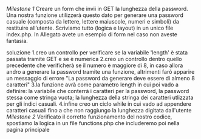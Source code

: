 *Milestone 1*
Creare un form che invii in GET la lunghezza della password. Una nostra funzione utilizzerà questo dato per generare una password casuale (composta da lettere, lettere maiuscole, numeri e simboli) da restituire all’utente.
Scriviamo tutto (logica e layout) in un unico file index.php.
In Allegato avete un esempio di form nel caso non aveste fantasia.

soluzione
1.creo un controllo per verificare se la variabile 'length' è stata passata tramite GET e se è numerica
2.creo un controllo dentro quello precedente che verificherà se il numero è maggiore di 8, in caso allora andro a generare la password tramite una funzione, altrimenti farò apparire un messaggio di errore "La password da generare deve essere di almeno 8 caratteri"
3.la funzione avrà come parametro length in cui poi vado a definire: la variabile che conterrà i caratteri per la password, la password stessa come stringa vuota; la lunghezza della stringa dei caratteri utlizzata per gli indici casuali.
4.infine creo un ciclo while in cui vado ad appendere caratteri casuali fino a che non raggiungo la lunghezza digitata dall'utente
*Milestone 2*
Verificato il corretto funzionamento del nostro codice, spostiamo la logica in un file functions.php che includeremo poi nella pagina principale